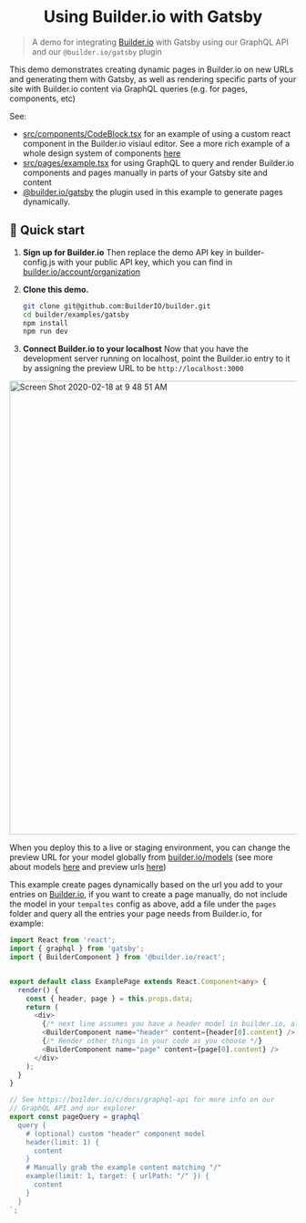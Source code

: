 <h1 align="center">
  Using Builder.io with Gatsby
</h1>

> A demo for integrating [Builder.io](https://www.builder.io) with Gatsby using our GraphQL API and our `@builder.io/gatsby` plugin

This demo demonstrates creating dynamic pages in Builder.io on new URLs and generating them with Gatsby, as well
as rendering specific parts of your site with Builder.io content via GraphQL queries (e.g. for pages, components, etc)

See:

- [src/components/CodeBlock.tsx](src/components/CodeBlock.tsx) for an example of using a custom react component in the Builder.io visiaul editor. See a more rich example of a whole design system of components [here](https://github.com/BuilderIO/builder/tree/master/examples/react-design-system)
- [src/pages/example.tsx](src/pages/example.tsx) for using GraphQL to query and render Builder.io components and pages manually in parts of your Gatsby site and content
- [@builder.io/gatsby](https://github.com/builderio/builder/tree/master/packages/gatsby) the plugin used in this example to generate pages dynamically.

## 🚀 Quick start

1.  **Sign up for Builder.io**
    Then replace the demo API key in builder-config.js with your public API key, which you can find in [builder.io/account/organization](https://builder.io/account/organization)

2.  **Clone this demo.**

    ```bash
    git clone git@github.com:BuilderIO/builder.git
    cd builder/examples/gatsby
    npm install
    npm run dev
    ```

3.  **Connect Builder.io to your localhost**
    Now that you have the development server running on localhost, point the Builder.io entry to it by assigning the preview URL to be `http://localhost:3000`

<img width="796" alt="Screen Shot 2020-02-18 at 9 48 51 AM" src="https://user-images.githubusercontent.com/5093430/74763082-f5457100-5233-11ea-870b-a1b17c7f99fe.png">

When you deploy this to a live or staging environment, you can change the preview URL for your model globally from [builder.io/models](https://builder.io/models) (see more about models [here](https://builder.io/c/docs/guides/getting-started-with-models) and preview urls [here](https://builder.io/c/docs/guides/preview-url))

This example create pages dynamically based on the url you add to your entries on [Builder.io](https://www.builder.io), if you want to create a page manually, do not include the model in your `tempaltes` config as above, add a file under the `pages` folder and query all the entries your page needs from Builder.io, for example:

```ts
import React from 'react';
import { graphql } from 'gatsby';
import { BuilderComponent } from '@builder.io/react';


export default class ExamplePage extends React.Component<any> {
  render() {
    const { header, page } = this.props.data;
    return (
      <div>
        {/* next line assumes you have a header model in builder.io, alternatively you use your own <Header /> component here */}
        <BuilderComponent name="header" content={header[0].content} />
        {/* Render other things in your code as you choose */}
        <BuilderComponent name="page" content={page[0].content} />
      </div>
    );
  }
}

// See https://builder.io/c/docs/graphql-api for more info on our
// GraphQL API and our explorer
export const pageQuery = graphql`
  query {
    # (optional) custom "header" component model
    header(limit: 1) {
      content
    }
    # Manually grab the example content matching "/"
    example(limit: 1, target: { urlPath: "/" }) {
      content
    }
  }
`;
```